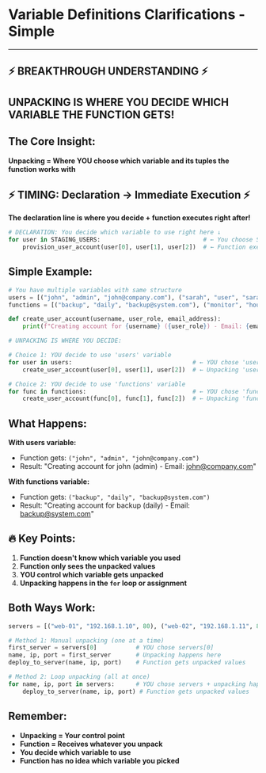 # Variable Definitions Clarifications - Simple

---
## **⚡ BREAKTHROUGH UNDERSTANDING ⚡**
**UNPACKING IS WHERE YOU DECIDE WHICH VARIABLE THE FUNCTION GETS!**
---

## **The Core Insight:**

**Unpacking = Where YOU choose which variable and its tuples the function works with**

## **⚡ TIMING: Declaration → Immediate Execution ⚡**

**The declaration line is where you decide + function executes right after!**

```python
# DECLARATION: You decide which variable to use right here ↓
for user in STAGING_USERS:                             # ← You choose STAGING_USERS at this moment!
    provision_user_account(user[0], user[1], user[2])  # ← Function executes immediately for each user
```

## **Simple Example:**

```python
# You have multiple variables with same structure
users = [("john", "admin", "john@company.com"), ("sarah", "user", "sarah@company.com")]
functions = [("backup", "daily", "backup@system.com"), ("monitor", "hourly", "monitor@system.com")]

def create_user_account(username, user_role, email_address):
    print(f"Creating account for {username} ({user_role}) - Email: {email_address}")

# UNPACKING IS WHERE YOU DECIDE:

# Choice 1: YOU decide to use 'users' variable
for user in users:                                  # ← YOU chose 'users' here!
    create_user_account(user[0], user[1], user[2])  # ← Unpacking 'users' tuples

# Choice 2: YOU decide to use 'functions' variable  
for func in functions:                              # ← YOU chose 'functions' here!
    create_user_account(func[0], func[1], func[2])  # ← Unpacking 'functions' tuples
```

## **What Happens:**

**With users variable:**
- Function gets: `("john", "admin", "john@company.com")`
- Result: "Creating account for john (admin) - Email: john@company.com"

**With functions variable:**
- Function gets: `("backup", "daily", "backup@system.com")`
- Result: "Creating account for backup (daily) - Email: backup@system.com"

## **🔥 Key Points:**

1. **Function doesn't know which variable you used**
2. **Function only sees the unpacked values**
3. **YOU control which variable gets unpacked**
4. **Unpacking happens in the `for` loop or assignment**

## **Both Ways Work:**

```python
servers = [("web-01", "192.168.1.10", 80), ("web-02", "192.168.1.11", 80)]

# Method 1: Manual unpacking (one at a time)
first_server = servers[0]           # YOU chose servers[0]
name, ip, port = first_server       # Unpacking happens here
deploy_to_server(name, ip, port)    # Function gets unpacked values

# Method 2: Loop unpacking (all at once)
for name, ip, port in servers:      # YOU chose servers + unpacking happens here
    deploy_to_server(name, ip, port) # Function gets unpacked values
```

## **Remember:**
- **Unpacking = Your control point**
- **Function = Receives whatever you unpack**
- **You decide which variable to use**
- **Function has no idea which variable you picked** 
